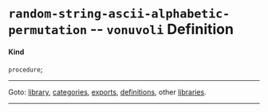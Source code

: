 

<a id='definition__vonuvoli__random-string-ascii-alphabetic-permutation'></a>

# `random-string-ascii-alphabetic-permutation` -- `vonuvoli` Definition


<a id='definition__vonuvoli__random-string-ascii-alphabetic-permutation__kind'></a>

#### Kind

`procedure`;

----

Goto: [library](../../vonuvoli/_index.md#library__vonuvoli), [categories](../../vonuvoli/categories/_index.md#toc__vonuvoli__categories), [exports](../../vonuvoli/exports/_index.md#toc__vonuvoli__exports), [definitions](../../vonuvoli/definitions/_index.md#toc__vonuvoli__definitions), other [libraries](../../_libraries.md#toc__libraries).

----

